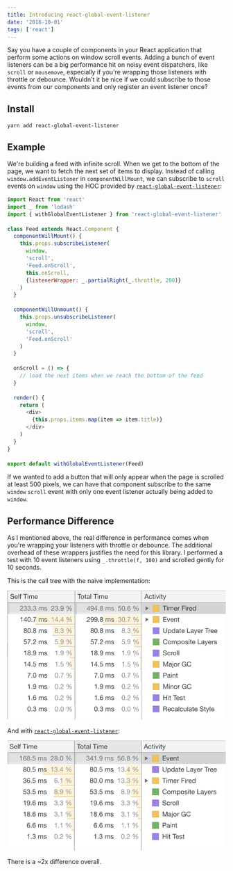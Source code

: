 ```yaml
---
title: Introducing react-global-event-listener 
date: '2018-10-01'
tags: ['react']
---
```


Say you have a couple of components in your React application that perform some actions
on window scroll events.  Adding a bunch of event listeners can be a big performance hit on
noisy event dispatchers, like `scroll` or `mousemove`, especially if you're wrapping those listeners
with throttle or debounce.  Wouldn't it be nice if we could subscribe to those events from our 
components and only register an event listener once?

## Install

```
yarn add react-global-event-listener
```

## Example

We're building a feed with infinite scroll. When we get to the bottom of the page,
we want to fetch the next set of items to display.  Instead of calling `window.addEventListener`
in `componentWillMount`, we can subscribe to `scroll` events on `window` using the HOC
provided by [`react-global-event-listener`](https://github.com/gzzo/react-global-event-listener): 

```js
import React from 'react'
import _ from 'lodash'
import { withGlobalEventListener } from 'react-global-event-listener'

class Feed extends React.Component {
  componentWillMount() {
    this.props.subscribeListener(
      window, 
      'scroll', 
      'Feed.onScroll', 
      this.onScroll,
      {listenerWrapper: _.partialRight(_.throttle, 200)}
    )
  }
  
  componentWillUnmount() {
    this.props.unsubscribeListener(
      window,
      'scroll',
      'Feed.onScroll'
    )
  }
  
  onScroll = () => {
    // load the next items when we reach the bottom of the feed
  }
  
  render() {
    return (
      <div>
        {this.props.items.map(item => item.title)}
      </div>
    )
  }
}

export default withGlobalEventListener(Feed)
```

If we wanted to add a button that will only appear when the page is scrolled at least 500 pixels,
we can have that component subscribe to the same `window` `scroll` event with only one event listener
actually being added to `window`.

## Performance Difference

As I mentioned above, the real difference in performance comes when you're wrapping your listeners
with throttle or debounce.  The additional overhead of these wrappers justifies the need for this library.
I performed a test with 10 event listeners using `_.throttle(f, 100)` and scrolled gently for 10 seconds. 

This is the call tree with the naive implementation:

![call tree with addEventListeners](add-event-listener.png)

And with [`react-global-event-listener`](https://github.com/gzzo/react-global-event-listener):

![call tree with react-globall-event-listener](subscribe-listener.png)

There is a ~2x difference overall.
